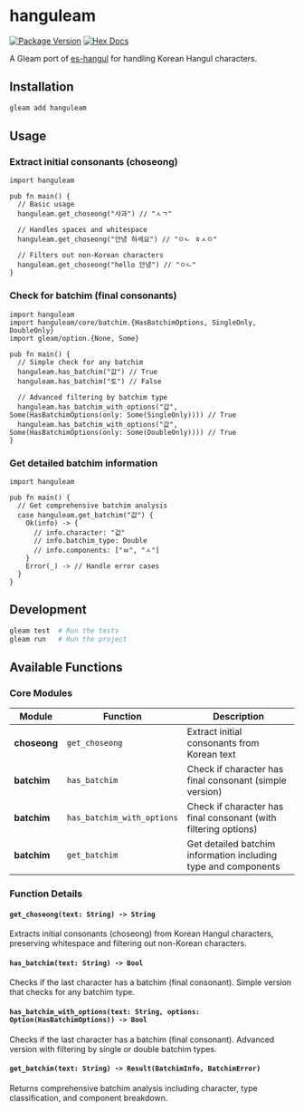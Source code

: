 # hanguleam

[![Package Version](https://img.shields.io/hexpm/v/hanguleam)](https://hex.pm/packages/hanguleam)
[![Hex Docs](https://img.shields.io/badge/hex-docs-ffaff3)](https://hexdocs.pm/hanguleam/)

A Gleam port of [es-hangul](https://github.com/toss/es-hangul) for handling Korean Hangul characters.

## Installation

```sh
gleam add hanguleam
```

## Usage

### Extract initial consonants (choseong)

```gleam
import hanguleam

pub fn main() {
  // Basic usage
  hanguleam.get_choseong("사과") // "ㅅㄱ"

  // Handles spaces and whitespace
  hanguleam.get_choseong("안녕 하세요") // "ㅇㄴ ㅎㅅㅇ"

  // Filters out non-Korean characters
  hanguleam.get_choseong("hello 안녕") // "ㅇㄴ"
}
```

### Check for batchim (final consonants)

```gleam
import hanguleam
import hanguleam/core/batchim.{HasBatchimOptions, SingleOnly, DoubleOnly}
import gleam/option.{None, Some}

pub fn main() {
  // Simple check for any batchim
  hanguleam.has_batchim("값") // True
  hanguleam.has_batchim("토") // False

  // Advanced filtering by batchim type
  hanguleam.has_batchim_with_options("갑", Some(HasBatchimOptions(only: Some(SingleOnly)))) // True
  hanguleam.has_batchim_with_options("값", Some(HasBatchimOptions(only: Some(DoubleOnly)))) // True
}
```

### Get detailed batchim information

```gleam
import hanguleam

pub fn main() {
  // Get comprehensive batchim analysis
  case hanguleam.get_batchim("값") {
    Ok(info) -> {
      // info.character: "값"
      // info.batchim_type: Double
      // info.components: ["ㅂ", "ㅅ"]
    }
    Error(_) -> // Handle error cases
  }
}
```

## Development

```sh
gleam test  # Run the tests
gleam run   # Run the project
```

## Available Functions

### Core Modules

| Module | Function | Description |
|--------|----------|-------------|
| **choseong** | `get_choseong` | Extract initial consonants from Korean text |
| **batchim** | `has_batchim` | Check if character has final consonant (simple version) |
| **batchim** | `has_batchim_with_options` | Check if character has final consonant (with filtering options) |
| **batchim** | `get_batchim` | Get detailed batchim information including type and components |

### Function Details

#### `get_choseong(text: String) -> String`
Extracts initial consonants (choseong) from Korean Hangul characters, preserving whitespace and filtering out non-Korean characters.

#### `has_batchim(text: String) -> Bool`
Checks if the last character has a batchim (final consonant). Simple version that checks for any batchim type.

#### `has_batchim_with_options(text: String, options: Option(HasBatchimOptions)) -> Bool`
Checks if the last character has a batchim (final consonant). Advanced version with filtering by single or double batchim types.

#### `get_batchim(text: String) -> Result(BatchimInfo, BatchimError)`
Returns comprehensive batchim analysis including character, type classification, and component breakdown.
